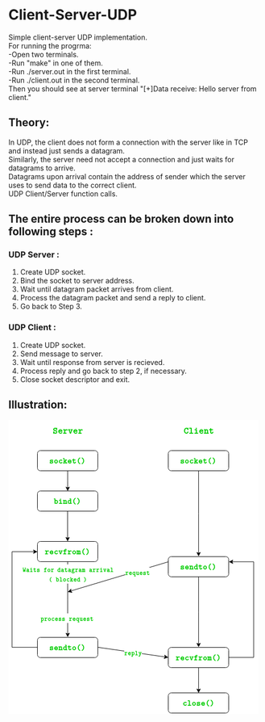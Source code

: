 # Client-Server-UDP
Simple client-server UDP implementation.<br />
For running the progrma:<br />
-Open two terminals.<br />
-Run "make" in one of them.<br />
-Run ./server.out <port> in the first terminal.<br />
-Run ./client.out <port> in the second terminal.<br />
Then you should see at server terminal "[+]Data receive: Hello server from client."<br />
  
## Theory:
In UDP, the client does not form a connection with the server like in TCP and instead just sends a datagram. <br />
Similarly, the server need not accept a connection and just waits for datagrams to arrive. <br />
Datagrams upon arrival contain the address of sender which the server uses to send data to the correct client.<br />
UDP Client/Server function calls.<br />

## The entire process can be broken down into following steps :
### UDP Server :

1. Create UDP socket.<br />
2. Bind the socket to server address.<br />
3. Wait until datagram packet arrives from client.<br />
4. Process the datagram packet and send a reply to client.<br />
5. Go back to Step 3.<br />
### UDP Client :



1. Create UDP socket.<br />
2. Send message to server.<br />
3. Wait until response from server is recieved.<br />
4. Process reply and go back to step 2, if necessary.<br />
5. Close socket descriptor and exit.<br />

## Illustration:

![alt text](https://github.com/MikePeri/Client-Server-UDP/blob/master/udpfuncdiag.png?raw=true)
